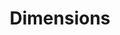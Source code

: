 ---
layout: default
bigquery: https://console.cloud.google.com/bigquery?p=covid-19-dimensions-ai&page=table&d=data&t=publications
contributors: Digital Science, https://www.digital-science.com/
cost: Free for personal, non-commercial use.
description: Dimensions contains more than 100 million publications, ranging from
  articles published in scholarly journals, books and book chapters, to preprints
  and conference proceedings. All publications are contextualized with linked data
  sets, funding, publications, patents, clinical trials, and policy documents. You
  can also view associated categories, funders, institutions, and researcher profiles.
documentation: https://docs.dimensions.ai/bigquery/index.html
last_edit: 04/06/2022, 13:16:16
location: https://www.dimensions.ai/products/free/
maintained_by: Digital Science, https://www.digital-science.com/
schema_fields:
- open_access_categories_v2
- funding_amount
- citations
- conference
- clinical_trial_ids
- funder_countries
- mesh_headings
- associated_publication_arxiv_id
- date_imported_gbq
- funding_eur
- legal_status
- category_for
- associated_publication_doi
- filing_status
- source_id
- active_years
- open_access_categories
- investigators
- funding_cny
- research_org_state_names
- category_hra
- current_assignee_orgs
- category_bra
- funding_chf
- arxiv_id
- start_date
- research_org_cities
- license
- citations_count
- labels
- funding_gbp
- conditions
- embargo_date
- proceedings_title
- organisation_details
- end_year
- priority_date
- funding_nzd
- original_assignee
- registry
- linkout
- status
- wikipedia_url
- family_members_ids
- original_assignee_countries
- repository_name
- established
- journal
- associated_publication_id
- type
- editors
- issue
- funder_org_cities
- journal_lists
- research_org_state_codes
- category_uoa
- funder_org
- resulting_publication_doi
- filing_date
- id
- acronyms
- name
- parent_id
- funding_aud
- brief_title
- funder_org_acronyms
- funding_currency
- interventions
- category_sdg
- title
- abstract
- research_orgs
- current_assignee
- pmcid
- funding_details
- inventor_names
- phase
- pages
- book_title
- associated_publication_pmid
- application_number
- altmetrics
- supporting_grant_ids
- date_online
- assignee_countries
- funder_orgs
- acknowledgements
- acronym
- priority_year
- resulting_publication_ids
- foa_number
- publisher
- ipcr
- publication_ids
- granted_date
- family_id
- publication_date
- concepts
- category_icrp_ct
- original_abstract
- researcher_ids
- funding_cad
- original_title
- funding_jpy
- gender
- funder_org_countries
- isbn
- assignee_orgs
- aliases
- address
- current_assignee_countries
- filing_year
- book_series_title
- research_org_city_names
- pmid
- expiration_year
- legal_events
- language
- date_print
- volume
- categories
- funding_usd
- publication_year
- authors
- types
- grant_number
- family_count
- funder_org_state_codes
- doi
- category_rcdc
- cited_by_ids
- date
- research_org_countries
- cpc
- original_assignee_orgs
- jurisdiction
- start_year
- subtitles
- kind
- eisbn
- research_org_country_names
- relationships
- reference_ids
- end_date
- expiration_date
- category_hrcs_rac
- metrics
- links
- date_modified
- mesh_terms
- repository_url
- year
- category_icrp_cso
- date_normal
- associated_grant_ids
- external_ids
- date_inserted
- granted_year
- patent_ids
- created_date
- category_hrcs_hc
- repository_id
- email_address
- description
- citation_string
shortname: dimensions
tags:
- scholarly literature
- patents
- funding
- clinical trials
- academic profiles
terms_of_use: 'Use of both the Dimensions COVID-19 dataset and full Dimensions dataset
  are subject to the Dimensions Terms of use: https://www.dimensions.ai/policies-terms-legal '
title: Dimensions
uuid: dcff88bd-fe6b-4fdb-8159-809bf9d7bc1c
---